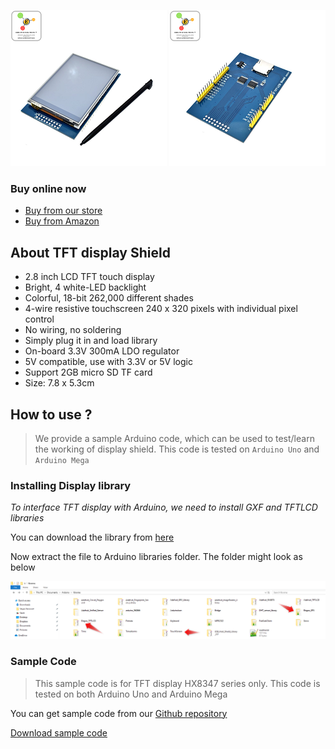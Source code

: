 [![](https://github.com/Erratums/Arduino/blob/master/images/2.8-tft-display-1.png)](https://erratums.com/ocart2/index.php?route=product/product&product_id=93)      [![](https://github.com/Erratums/Arduino/blob/master/images/2.8-tft-display-2.png)](https://erratums.com/ocart2/index.php?route=product/product&product_id=93)      

### Buy online now
- [Buy from our store](https://erratums.com/ocart2/index.php?route=product/product&product_id=93)
- [Buy from Amazon](https://www.amazon.in/dp/B07VYKB4QM?m=A3HAGIAPX2OISQ)       

## About TFT display Shield
* 2.8 inch LCD TFT touch display
* Bright, 4 white-LED backlight
* Colorful, 18-bit 262,000 different shades
* 4-wire resistive touchscreen 240 x 320 pixels with individual pixel control
* No wiring, no soldering
* Simply plug it in and load library
* On-board 3.3V 300mA LDO regulator
* 5V compatible, use with 3.3V or 5V logic
* Support 2GB micro SD TF card
* Size: 7.8 x 5.3cm          

## How to use ?   
> We provide a sample Arduino code, which can be used to test/learn the working of display shield. This code is tested on `Arduino Uno` and `Arduino Mega`    

### Installing Display library
_To interface TFT display with Arduino, we need to install GXF and TFTLCD libraries_     

You can download the library from [here](http://erratums.com/Downloads/Softwares/elegoo.zip)     

Now extract the file to Arduino libraries folder. The folder might look as below     

[![](https://github.com/Erratums/Arduino/blob/master/images/elegoo-folder-structure.png)](https://github.com/Erratums/Arduino/blob/master/images/elegoo-folder-structure.png)

### Sample Code    
> This sample code is for TFT display HX8347 series only. This code is tested on both Arduino Uno and Arduino Mega    

You can get sample code from our [Github repository](https://github.com/Erratums/Arduino/tree/master/TFT-Display-2.8-Inch)      

[Download sample code](https://github.com/Erratums/Arduino/blob/master/TFT-Display-2.8-Inch/Paint/Paint.ino)